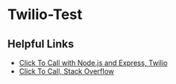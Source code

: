 # Twilio-Test

## Helpful Links
* [Click To Call with Node.js and Express, Twilio](https://www.twilio.com/docs/voice/tutorials/click-to-call-node-express)
* [Click To Call, Stack Overflow](https://stackoverflow.com/questions/20454682/twilio-initiate-outbound-call-that-connects-agent-phone-before-dialing-target-nu)